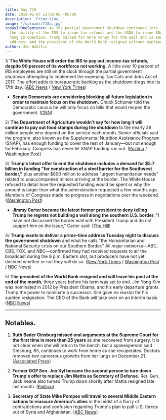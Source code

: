 ```yaml
---
title: Day 718
date: 2019-01-07 13:50:00 -08:00
description: 'Prime-time. '
image: "/uploads/718a.jpg"
todayInOneSentence: As the partial government shutdown continued into its 17th day,
  the ability of the IRS to issue tax refunds and the USDA to issue SNAP benefits
  hung in question; Trump called for more money for the wall and is seeking a prime-time
  address; and the president of the World Bank resigned without explanation.
author: Joe Amditis
---
```


1/ **The White House will order the IRS to pay out income-tax refunds, despite 90 percent of its workforce not working.** A little over 10 percent of IRS employees are still on the clock through the partial government shutdown attempting to implement the sweeping Tax Cuts and Jobs Act of 2017. The effort adds to bureaucratic backlog as the shutdown drags into its 17th day. ([ABC News](https://abcnews.go.com/Politics/white-house-order-irs-pay-income-tax-refunds/story?id=60216999) / [New York Times](https://www.nytimes.com/2019/01/07/us/politics/tax-return-refunds-government-shutdown.html)) 

* **Senate Democrats are considering blocking all future legislation in order to maintain focus on the shutdown.** Chuck Schumer told the Democratic caucus he will only focus on bills that would reopen the government. ([CNN](https://www.cnn.com/2019/01/07/politics/senate-democrats-mull-blocking-legislation-shutdown/index.html))

2/ **The Department of Agriculture wouldn't say for how long it will continue to pay out food stamps during the shutdown** to the nearly 39 million people who depend on the service each month. Senior officials said the program, also known as the Supplemental Nutrition Assistance Program (SNAP), has enough funding to cover the rest of January—but not enough for February. Congress has never let SNAP funding run out. ([Politico](https://www.politico.com/story/2019/01/07/food-stamps-government-shutdown-1062090) / [Washington Post](https://www.washingtonpost.com/business/economy/millions-face-delayed-tax-refunds-cuts-to-food-aid-as-white-house-scrambles-to-deal-with-shutdown/2019/01/04/b5b58616-0fa3-11e9-8938-5898adc28fa2_story.html?utm_term=.f56776f3f1b2))

3/ **Trump's latest offer to end the shutdown includes a demand for $5.7 billion in funding "for construction of a steel barrier for the Southwest border,"** plus another $800 million to address "urgent humanitarian needs" related to unaccompanied minors arriving at the border. The White House refused to detail how the requested funding would be spent or why the amount is larger than what the administration requested a few months ago. Members of Congress made no progress in negotiations over the weekend. ([Washington Post](https://www.washingtonpost.com/national/health-science/as-shutdown-drags-on-trump-officials-seek-novel-ways-to-cope-with-its-impacts/2019/01/06/96c54a50-11ee-11e9-90a8-136fa44b80ba_story.html?utm_term=.958cf721ca45))

* **Jimmy Carter became the latest former president to deny telling Trump he regrets not building a wall along the southern U.S. border.** "I have not discussed the border wall with President Trump and do not support him on the issue," Carter said. ([The Hill](https://thehill.com/homenews/administration/424205-jimmy-carter-denies-telling-trump-he-regrets-not-building-a-border))

4/ **Trump wants to deliver a prime-time address Tuesday night to discuss the government shutdown** and what he calls "the Humanitarian and National Security crisis on our Southern Border." All major networks—ABC, CBS, FOX, and NBC—confirmed they had received requests to air the broadcast during the 9 p.m. Eastern slot, but producers have not yet decided whether or not they will do so. ([New York Times](https://www.nytimes.com/2019/01/07/us/politics/trump-address-border-visit.html) / [Washington Post](https://www.washingtonpost.com/politics/trump-to-visit-us-mexico-border-amid-shutdown-stalemate/2019/01/07/114fc580-129d-11e9-b6ad-9cfd62dbb0a8_story.html?utm_term=.a44a56882b42) / [NBC News](https://www.nbcnews.com/politics/white-house/trump-heading-southern-border-thursday-n955751))

5/ **The president of the World Bank resigned and will leave his post at the end of the month**, three years before his term was set to end. Jim Yong Kim was nominated in 2012 by President Obama, and his early departure grants Trump the power to nominate a successor. Kim gave no reason for his sudden resignation. The CEO of the Bank will take over on an interim basis. ([NBC News](https://www.nbcnews.com/business/economy/world-bank-president-resigns-paving-way-trump-appointee-helm-global-n955781))

---

## Notables.

1. **Ruth Bader Ginsburg missed oral arguments at the Supreme Court for the first time in more than 25 years** as she recovered from surgery. It is not clear when she will return to the bench, but a spokesperson said Ginsburg, 85, continues to work from home as she recuperates. Doctors removed two cancerous growths from her lungs on December 21. ([Associated Press](https://apnews.com/b1d7eb8384ef44099d63fde057c4172c))

2. **Former GOP Sen. Jon Kyl became the second person to turn down Trump's offer to replace Jim Mattis as Secretary of Defense.** Ret. Gen. Jack Keane also turned Trump down shortly after Mattis resigned late last month.  ([Politico](https://www.politico.com/story/2019/01/07/trump-struggles-to-replace-mattis-1084749))

3. **Secretary of State Mike Pompeo will travel to several Middle Eastern nations to reassure America's allies** in the midst of a flurry of contradictions and confusion regarding Trump's plan to pull U.S. forces out of Syria and Afghanistan.  ([ABC News](https://abcnews.go.com/Politics/amid-confusion-syria-withdrawal-pompeo-heads-middle-east/story?id=60211093))